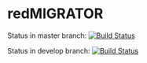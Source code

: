 redMIGRATOR
===========

Status in master branch: [![Build Status](https://magnum.travis-ci.com/redCOMPONENT-COM/redMIGRATOR.png?branch=master&token=vxVVpxnq2ZPuMp3yebRz)](https://magnum.travis-ci.com/redCOMPONENT-COM/redMIGRATOR/)


Status in develop branch: [![Build Status](https://magnum.travis-ci.com/redCOMPONENT-COM/redMIGRATOR.png?branch=develop&token=vxVVpxnq2ZPuMp3yebRz)](https://magnum.travis-ci.com/redCOMPONENT-COM/redMIGRATOR/)

